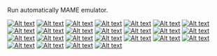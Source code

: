 Run automatically MAME emulator.

[![Alt text](https://img.youtube.com/vi/FBC136ZBY-8/0.jpg)](https://www.youtube.com/watch?v=FBC136ZBY-8)
[![Alt text](https://img.youtube.com/vi/wsPpmErhHmo/0.jpg)](https://www.youtube.com/watch?v=wsPpmErhHmo)
[![Alt text](https://img.youtube.com/vi/bSJy9UMnDu4/0.jpg)](https://www.youtube.com/watch?v=bSJy9UMnDu4)
[![Alt text](https://img.youtube.com/vi/8jvVr6APA8s/0.jpg)](https://www.youtube.com/watch?v=8jvVr6APA8s)
[![Alt text](https://img.youtube.com/vi/KY1Ffyenw6U/0.jpg)](https://www.youtube.com/watch?v=KY1Ffyenw6U)
[![Alt text](https://img.youtube.com/vi/1T4gS1nneJ0/0.jpg)](https://www.youtube.com/watch?v=1T4gS1nneJ0)
[![Alt text](https://img.youtube.com/vi/M_NcQYpEkwo/0.jpg)](https://www.youtube.com/watch?v=M_NcQYpEkwo)
[![Alt text](https://img.youtube.com/vi/FLz4kgVpZ8A/0.jpg)](https://www.youtube.com/watch?v=FLz4kgVpZ8A)
[![Alt text](https://img.youtube.com/vi/kWGA1kXAg-Q/0.jpg)](https://www.youtube.com/watch?v=kWGA1kXAg-Q)
[![Alt text](https://img.youtube.com/vi/nNmVLW6femA/0.jpg)](https://www.youtube.com/watch?v=nNmVLW6femA)
[![Alt text](https://img.youtube.com/vi/GA6ZIwPloHU/0.jpg)](https://www.youtube.com/watch?v=GA6ZIwPloHU)
[![Alt text](https://img.youtube.com/vi/LRj6mWc1m20/0.jpg)](https://www.youtube.com/watch?v=LRj6mWc1m20)
[![Alt text](https://img.youtube.com/vi/VlKDoX8Ve3Q/0.jpg)](https://www.youtube.com/watch?v=VlKDoX8Ve3Q)
[![Alt text](https://img.youtube.com/vi/51xoGS4CTao/0.jpg)](https://www.youtube.com/watch?v=51xoGS4CTao)
[![Alt text](https://img.youtube.com/vi/I7AtJwjl8GY/0.jpg)](https://www.youtube.com/watch?v=I7AtJwjl8GY)
[![Alt text](https://img.youtube.com/vi/qBdhV4kc0HI/0.jpg)](https://www.youtube.com/watch?v=qBdhV4kc0HI)
[![Alt text](https://img.youtube.com/vi/fcay2UKfXPw/0.jpg)](https://www.youtube.com/watch?v=fcay2UKfXPw)
[![Alt text](https://img.youtube.com/vi/xPb2eT-YYi0/0.jpg)](https://www.youtube.com/watch?v=xPb2eT-YYi0)
[![Alt text](https://img.youtube.com/vi/NBdapiY_Qus/0.jpg)](https://www.youtube.com/watch?v=NBdapiY_Qus)
[![Alt text](https://img.youtube.com/vi/CMbgZwpmk_8/0.jpg)](https://www.youtube.com/watch?v=CMbgZwpmk_8)
[![Alt text](https://img.youtube.com/vi/49MkI03vMZ4/0.jpg)](https://www.youtube.com/watch?v=49MkI03vMZ4)
[![Alt text](https://img.youtube.com/vi/klVcnJSSm5g/0.jpg)](https://www.youtube.com/watch?v=klVcnJSSm5g)
[![Alt text](https://img.youtube.com/vi/IBJ96QjUOU4/0.jpg)](https://www.youtube.com/watch?v=IBJ96QjUOU4)
[![Alt text](https://img.youtube.com/vi/XOF8eaWkD_Y/0.jpg)](https://www.youtube.com/watch?v=XOF8eaWkD_Y)
[![Alt text](https://img.youtube.com/vi/LeUVqD6FhTY/0.jpg)](https://www.youtube.com/watch?v=LeUVqD6FhTY)
